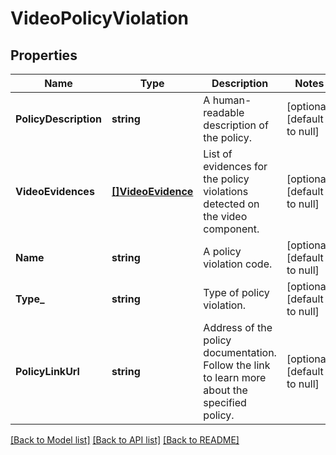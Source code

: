 # VideoPolicyViolation

## Properties
Name | Type | Description | Notes
------------ | ------------- | ------------- | -------------
**PolicyDescription** | **string** | A human-readable description of the policy. | [optional] [default to null]
**VideoEvidences** | [**[]VideoEvidence**](VideoEvidence.md) | List of evidences for the policy violations detected on the video component. | [optional] [default to null]
**Name** | **string** | A policy violation code. | [optional] [default to null]
**Type_** | **string** | Type of policy violation. | [optional] [default to null]
**PolicyLinkUrl** | **string** | Address of the policy documentation. Follow the link to learn more about the specified policy. | [optional] [default to null]

[[Back to Model list]](../README.md#documentation-for-models) [[Back to API list]](../README.md#documentation-for-api-endpoints) [[Back to README]](../README.md)

